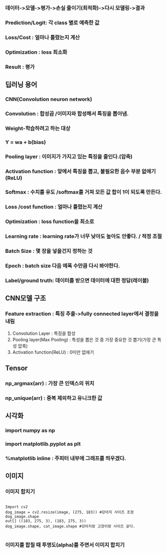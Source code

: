 ### 데이터->모델->평가->손실 줄이기(최적화)->다시 모델링->결과
### Prediction/Logit: 각 class 별로 예측한 값
### Loss/Cost : 얼마나 틀렸는지 계산
### Optimization : loss 최소화
### Result : 평가    

   

딥러닝 용어
----------

### CNN(Convolution neuron network)
### Convolution : 합성곱 /이미지와 합성해서 특징을 뽑아냄.
### Weight-학습하려고 하는 대상
### Y = wa + b(bias)
### Pooling layer : 이미지가 가지고 있는 특징을 줄인다.(압축)
### Activation function : 앞에서 특징을 뽑고, 불필요한 음수 부분 없애기(ReLU)
### Softmax : 수치를 유도 /softmax를 거쳐 모든 값 합이 1이 되도록 만든다.
### Loss /cost function : 얼마나 틀렸는지 계산
### Optimization : loss function을 최소로 
### Learning rate : learning rate가 너무 낮아도 높아도 안좋다. / 적정 조절
### Batch Size : 몇 장을 넣을건지 정하는 것
### Epoch : batch size 다음 에폭 수만큼 다시 봐야한다.
### Label/ground truth: 데이터를 받으면 데이터에 대한 정답(레이블)  
       
CNN모델 구조
-----------
### Feature extraction : 특징 추출->fully connected layer에서 결정을 내림
1. Convolution Layer : 특징을 합성
2. Pooling layer(Max Pooling) : 특성을 뽑은 것 중 가장 중요한 것 뽑기(가장 큰 특성 압축)
3. Activation function(ReLU) : 0미만 없애기   

Tensor
------
### np_argmax(arr) : 가장 큰 인덱스의 위치
### np_unique(arr) : 중복 제외하고 유니크한 값   

시각화
------
### import numpy as np
### import matplotlib.pyplot as plt

### %matplotlib inline : 주피터 내부에 그래프를 띄우겠다. 


이미지
------
### 이미지 합치기
<pre>
<code>
Import cv2
dog_image = cv2.resize(image, (275, 183)) #강아지 사이즈 조정
dog_image.shape
out[] ((183, 275, 3), (183, 275, 3))
dog_image.shape, cat_image.shape #강아지랑 고양이랑 사이즈 같다.
</code>
</pre>


### 이미지를 합칠 때 투명도(alpha)를 주면서 이미지 합치기 
